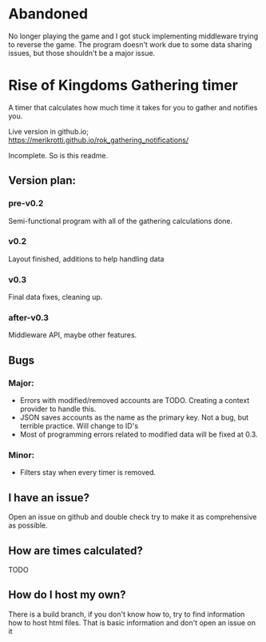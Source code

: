 # Abandoned

No longer playing the game and I got stuck implementing middleware trying to reverse the game. The program doesn't work due to some data sharing issues, but those shouldn't be a major issue.

# Rise of Kingdoms Gathering timer

A timer that calculates how much time it takes for you to gather and notifies you.

Live version in github.io; https://merikrotti.github.io/rok_gathering_notifications/

Incomplete. So is this readme.

## Version plan:

### pre-v0.2
Semi-functional program with all of the gathering calculations done.

### v0.2
Layout finished, additions to help handling data

### v0.3
Final data fixes, cleaning up.

### after-v0.3
Middleware API, maybe other features.

## Bugs

### Major:
- Errors with modified/removed accounts are TODO. Creating a context provider to handle this.
- JSON saves accounts as the name as the primary key. Not a bug, but terrible practice. Will change to ID's
- Most of programming errors related to modified data will be fixed at 0.3.

### Minor:
- Filters stay when every timer is removed.

## I have an issue?

Open an issue on github and double check try to make it as comprehensive as possible.

## How are times calculated?

TODO

## How do I host my own?

There is a build branch, if you don't know how to, try to find information how to host html files. That is basic information and don't open an issue on it
